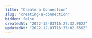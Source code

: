```yaml
---
title: "Create a Connection"
slug: "creating-a-connection"
hidden: false
createdAt: "2022-12-03T16:27:32.902Z"
updatedAt: "2022-12-03T16:33:02.556Z"
---
```

